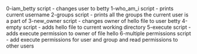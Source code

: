0-iam_betty script - changes user to betty
1-who_am_i script - prints current username
2-groups script - prints all the groups the current user is a part of
3-new_owner script - changes owner of hello file to user betty
4-empty script - adds hello file to current working directory
5-execute script - adds execute permission to owner of file hello
6-multiple permissions script - add execute permissions for user and group and read permissions to other users


